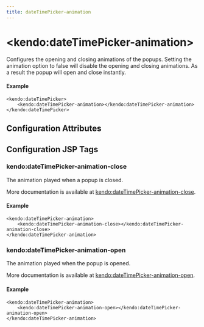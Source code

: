 ```yaml
---
title: dateTimePicker-animation
---
```


# \<kendo:dateTimePicker-animation\>

Configures the opening and closing animations of the popups. Setting the animation option to false will disable the opening and closing animations. As a result the popup will open and close instantly.

#### Example
    <kendo:dateTimePicker>
        <kendo:dateTimePicker-animation></kendo:dateTimePicker-animation>
    </kendo:dateTimePicker>

## Configuration Attributes


##  Configuration JSP Tags

### kendo:dateTimePicker-animation-close

The animation played when a popup is closed.

More documentation is available at [kendo:dateTimePicker-animation-close](/kendo-ui/api/wrappers/jsp/datetimepicker/animation-close).

#### Example

    <kendo:dateTimePicker-animation>
        <kendo:dateTimePicker-animation-close></kendo:dateTimePicker-animation-close>
    </kendo:dateTimePicker-animation>

### kendo:dateTimePicker-animation-open

The animation played when the popup is opened.

More documentation is available at [kendo:dateTimePicker-animation-open](/kendo-ui/api/wrappers/jsp/datetimepicker/animation-open).

#### Example

    <kendo:dateTimePicker-animation>
        <kendo:dateTimePicker-animation-open></kendo:dateTimePicker-animation-open>
    </kendo:dateTimePicker-animation>

